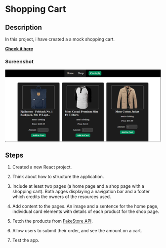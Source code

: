 # Shopping Cart
## Description
In this project, i have created a a mock shopping cart.

**[Check it here](https://cesar-a-delacruz-shopping-cart.netlify.app/)**

### Screenshot
![screenshot](./public/screenshot.png)

## Steps
1. Created a new React project.

2. Think about how to structure the application. 

3. Include at least two pages (a home page and a shop page with a shopping cart). Both apges displaying a navigation bar and a footer which credits the owners of the resources used.

4. Add content to the pages. An image and a sentence for the home page, individual card elements with details of each product for the shop page.     

5. Fetch the products from [FakeStore API](https://fakestoreapi.com/).

6. Allow users to submit their order, and see the amount on a cart.

7. Test the app.